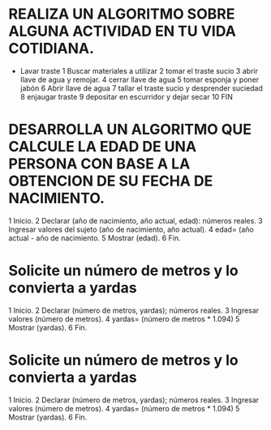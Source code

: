 # REALIZA UN ALGORITMO SOBRE ALGUNA ACTIVIDAD EN TU VIDA COTIDIANA.

- Lavar traste
1 Buscar materiales a utilizar
2 tomar el traste sucio
3 abrir llave de agua y remojar.
4 cerrar llave de agua
5 tomar esponja y poner jabón
6 Abrir llave de agua
7 tallar el traste sucio y desprender suciedad
8 enjaugar traste
9 depositar en escurridor y dejar secar
10 FIN


# DESARROLLA UN ALGORITMO QUE CALCULE LA EDAD DE UNA PERSONA CON BASE A LA OBTENCION DE SU FECHA DE NACIMIENTO.

1 Inicio.
2 Declarar (año de nacimiento, año actual, edad): números reales.
3 Ingresar valores del sujeto (año de nacimiento, año actual).
4 edad= (año actual - año de nacimiento.
5 Mostrar (edad).
6 Fin.


# Solicite un número de metros y lo convierta a yardas

1 Inicio.
2 Declarar (número de metros, yardas); números reales.
3 Ingresar valores (número de metros).
4 yardas= (número de metros * 1.094)
5 Mostrar (yardas).
6 Fin.

# Solicite un número de metros y lo convierta a yardas

1 Inicio.
2 Declarar (número de metros, yardas); números reales.
3 Ingresar valores (número de metros).
4 yardas= (número de metros * 1.094)
5 Mostrar (yardas).
6 Fin.



